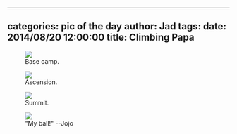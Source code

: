 
---
categories: pic of the day
author: Jad
tags: 
date: 2014/08/20 12:00:00
title: Climbing Papa
---
<figure>
<img src="/img/2014/08/20/img_20140820_170103514_medium.jpg" />
<figcaption>Base camp.</figcaption>
</figure>

<figure>
<img src="/img/2014/08/20/img_20140820_170123749_medium.jpg" />
<figcaption>Ascension.</figcaption>
</figure>


<figure>
<img src="/img/2014/08/20/img_20140820_170134271_medium.jpg" />
<figcaption>Summit.</figcaption>
</figure>

<figure>
<img src="/img/2014/08/20/img_20140820_084458269_medium.jpg" />
<figcaption>"My ball!" --Jojo</figcaption>
</figure>
